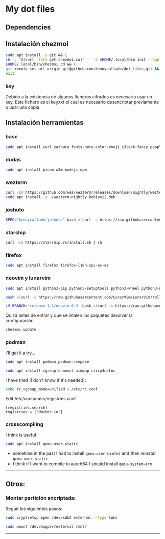 # My dot files

## Dependencies

## Instalación chezmoi

``` bash
sudo apt install -y git && \
sh -c "$(curl -fsLS get.chezmoi.io)" -- -b $HOME/.local/bin init --apply kennycallado/dot_files && \
$HOME/.local/bin/chezmoi cd && \
git remote set-url origin git@github.com:kennycallado/dot_files.git && \
exit
```

### key

Debido a la existencia de algunos ficheros cifrados es necesario usar un key. Este fichero es el key.txt el cual es necesario desencriptar previamente o usar una copia.

## Instalación herramientas

### base

``` bash
sudo apt install curl zathura fonts-noto-color-emoji i3lock-fancy poppler-utils xclip fzf pulseaudio build-essential bat ripgrep conky-std
```

### dudas

``` bash
sudo apt install picom w3m nodejs npm
```

### wezterm

``` bash
curl -LO https://github.com/wez/wezterm/releases/download/nightly/wezterm-nightly.Debian12.deb
sudo apt install -y ./wezterm-nightly.Debian12.deb
```

### joshuto

``` bash
REPO="kennycallado/joshuto" bash <(curl -s https://raw.githubusercontent.com/kamiyaa/joshuto/master/utils/install.sh)
```

### starship

``` bash
curl -sS https://starship.rs/install.sh | sh
```

### firefox

``` bash
sudo apt install firefox firefox-l10n-xpi-es-es
```

### neovim y lunarvim

``` bash
sudo apt install python3-pip python3-setuptools python3-wheel python3-neovim

bash <(curl -s https://raw.githubusercontent.com/LunarVim/LunarVim/rolling/utils/installer/install-neovim-from-release)

LV_BRANCH='release-1.3/neovim-0.9' bash <(curl -s https://raw.githubusercontent.com/lunarvim/lunarvim/master/utils/installer/install.sh)
```

Quizá antes de entrar y que se intalen los paquetes devolver la configuración

``` bash
chezmoi update
```

###  podman

I'll  get it a try...

``` bash
sudo apt install podman podman-compose
```

``` bash
sudo apt install cgroupfs-mount uidmap slirp4netns
```

I have tried (I don't know if it's needed):

``` bash
echo rc_cgroup_mode=unified > /etc/rc.conf
```

Edit  /etc/containers/registries.conf

```
[registries.search]
registries = ['docker.io']
```

### crosscompiling

I think is useful

``` bash
sudo apt install qemu-user-static
```

- sometime in the past I had to install `qemu-user-binfmt` and then reinstall `qemu-user-static`
- I think if I want to compile to aarch64 I should install `qemu-system-arm`

---

## Otros:

### Montar partición encriptada:

Seguir los siguientes pasos:

``` bash
sudo cryptsetup open /dev/sdb2 external --type luks

sudo mount /dev/mapper/external /mnt/
```

---
